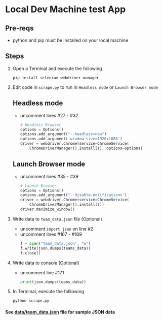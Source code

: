# Local Dev Machine test App
## Pre-reqs
- python and pip must be installed on your local machine

## Steps
1. Open a Terminal and execute the following
    ```
    pip install selenium webdriver-manager
    ```

2. Edit code in ```scrape.py``` to run in ```Headless mode``` or ```Launch Browser mode```

    ## Headless mode
    - uncomment lines #27 - #32
        ```python
        # Headless Browser
        options = Options()
        options.add_argument("--headless=new")
        options.add_argument('window-size=1920x1080')
        driver = webdriver.Chrome(service=ChromeService(
            ChromeDriverManager().install()), options=options)
        ```

    ## Launch Browser mode
    - uncomment lines #35 - #39
        ```python
        # Launch Browser
        options = Options()
        options.add_argument("--disable-notifications")
        driver = webdriver.Chrome(service=ChromeService(
            ChromeDriverManager().install()))
        driver.maximize_window()
        ```

3. Write data to ```team_data.json``` file (Optional)
    - uncomment ```import json``` on line #2
    - uncomment lines #167 - #169
        ```python
        f = open("team_data.json", "w")
        f.write(json.dumps(teams_data))
        f.close()
        ```

4. Write data to console (Optional)
    - uncomment line #171
        ```python
        print(json.dumps(teams_data))
        ```

5. In Terminal, execute the folllowing
    ```
    python scrape.py
    ```

####  See [data/team_data.json](/f1-academy/data/team_data.json) file for sample JSON data
